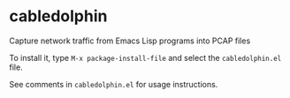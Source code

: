 # cabledolphin
Capture network traffic from Emacs Lisp programs into PCAP files

To install it, type `M-x package-install-file` and select the
`cabledolphin.el` file.

See comments in `cabledolphin.el` for usage instructions.
